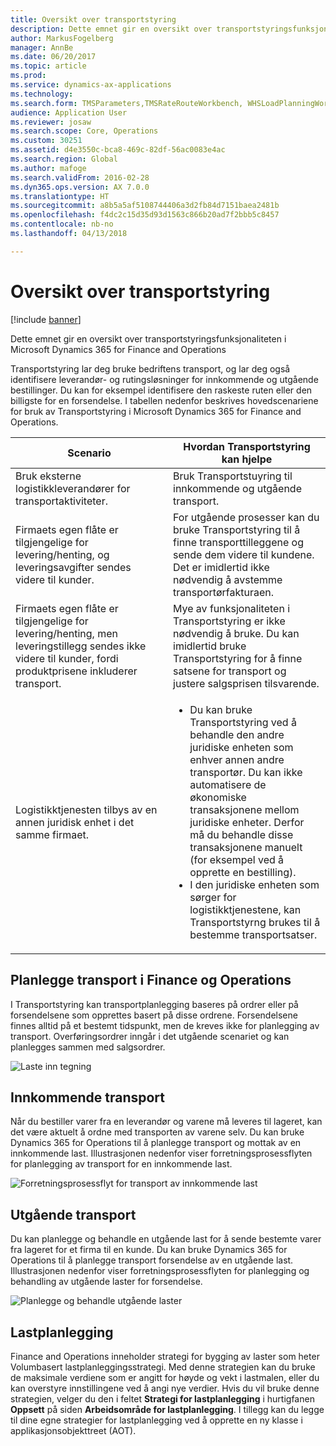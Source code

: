 ```yaml
---
title: Oversikt over transportstyring
description: Dette emnet gir en oversikt over transportstyringsfunksjonaliteten i Microsoft Dynamics 365 for Finance and Operations
author: MarkusFogelberg
manager: AnnBe
ms.date: 06/20/2017
ms.topic: article
ms.prod: 
ms.service: dynamics-ax-applications
ms.technology: 
ms.search.form: TMSParameters,TMSRateRouteWorkbench, WHSLoadPlanningWorkbench
audience: Application User
ms.reviewer: josaw
ms.search.scope: Core, Operations
ms.custom: 30251
ms.assetid: d4e3550c-bca8-469c-82df-56ac0083e4ac
ms.search.region: Global
ms.author: mafoge
ms.search.validFrom: 2016-02-28
ms.dyn365.ops.version: AX 7.0.0
ms.translationtype: HT
ms.sourcegitcommit: a8b5a5af5108744406a3d2fb84d7151baea2481b
ms.openlocfilehash: f4dc2c15d35d93d1563c866b20ad7f2bbb5c8457
ms.contentlocale: nb-no
ms.lasthandoff: 04/13/2018

---
```


# <a name="transportation-management-overview"></a>Oversikt over transportstyring

[!include [banner](../includes/banner.md)]

Dette emnet gir en oversikt over transportstyringsfunksjonaliteten i Microsoft Dynamics 365 for Finance and Operations

Transportstyring lar deg bruke bedriftens transport, og lar deg også identifisere leverandør- og rutingsløsninger for innkommende og utgående bestillinger. Du kan for eksempel identifisere den raskeste ruten eller den billigste for en forsendelse. I tabellen nedenfor beskrives hovedscenariene for bruk av Transportstyring i Microsoft Dynamics 365 for Finance and Operations.

<table>
<colgroup>
<col width="50%" />
<col width="50%" />
</colgroup>
<thead>
<tr class="header">
<th>Scenario</th>
<th>Hvordan Transportstyring kan hjelpe</th>
</tr>
</thead>
<tbody>
<tr class="odd">
<td>Bruk eksterne logistikkleverandører for transportaktiviteter.</td>
<td>Bruk Transportstuyring til innkommende og utgående transport.</td>
</tr>
<tr class="even">
<td>Firmaets egen flåte er tilgjengelige for levering/henting, og leveringsavgifter sendes videre til kunder.</td>
<td>For utgående prosesser kan du bruke Transportstyring til å finne transporttilleggene og sende dem videre til kundene. Det er imidlertid ikke nødvendig å avstemme transportørfakturaen.</td>
</tr>
<tr class="odd">
<td>Firmaets egen flåte er tilgjengelige for levering/henting, men leveringstillegg sendes ikke videre til kunder, fordi produktprisene inkluderer transport.</td>
<td>Mye av funksjonaliteten i Transportstyring er ikke nødvendig å bruke. Du kan imidlertid bruke Transportstyring for å finne satsene for transport og justere salgsprisen tilsvarende.</td>
</tr>
<tr class="even">
<td>Logistikktjenesten tilbys av en annen juridisk enhet i det samme firmaet.</td>
<td><ul>
<li>Du kan bruke Transportstyring ved å behandle den andre juridiske enheten som enhver annen andre transportør. Du kan ikke automatisere de økonomiske transaksjonene mellom juridiske enheter. Derfor må du behandle disse transaksjonene manuelt (for eksempel ved å opprette en bestilling).</li>
<li>I den juridiske enheten som sørger for logistikktjenestene, kan Transportstyrng brukes til å bestemme transportsatser.</li>
</ul></td>
</tr>
</tbody>
</table>

## <a name="planning-transportation-in-finance-and-operations"></a>Planlegge transport i Finance og Operations
I Transportstyring kan transportplanlegging baseres på ordrer eller på forsendelsene som opprettes basert på disse ordrene. Forsendelsene finnes alltid på et bestemt tidspunkt, men de kreves ikke for planlegging av transport. Overføringsordrer inngår i det utgående scenariet og kan planlegges sammen med salgsordrer. 

![Laste inn tegning](./media/Load-drawing1-1024x477.jpg)

## <a name="inbound-transportation"></a>Innkommende transport
Når du bestiller varer fra en leverandør og varene må leveres til lageret, kan det være aktuelt å ordne med transporten av varene selv. Du kan bruke Dynamics 365 for Operations til å planlegge transport og mottak av en innkommende last. Illustrasjonen nedenfor viser forretningsprosessflyten for planlegging av transport for en innkommende last. 

![Forretningsprosessflyt for transport av innkommende last](./media/Businessprocessflowforinboundloadtransportation.jpg)

## <a name="outbound-transportation"></a>Utgående transport
Du kan planlegge og behandle en utgående last for å sende bestemte varer fra lageret for et firma til en kunde. Du kan bruke Dynamics 365 for Operations til å planlegge transport forsendelse av en utgående last. Illustrasjonen nedenfor viser forretningsprosessflyten for planlegging og behandling av utgående laster for forsendelse. 

![Planlegge og behandle utgående laster](./media/Planningandprocessingoutboundloads.jpg)

## <a name="load-building"></a>Lastplanlegging
Finance and Operations inneholder strategi for bygging av laster som heter Volumbasert lastplanleggingsstrategi. Med denne strategien kan du bruke de maksimale verdiene som er angitt for høyde og vekt i lastmalen, eller du kan overstyre innstillingene ved å angi nye verdier. Hvis du vil bruke denne strategien, velger du den i feltet **Strategi for lastplanlegging** i hurtigfanen **Oppsett** på siden **Arbeidsområde for lastplanlegging**. I tillegg kan du legge til dine egne strategier for lastplanlegging ved å opprette en ny klasse i applikasjonsobjekttreet (AOT).




